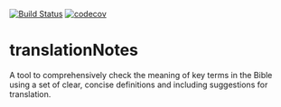 [![Build Status](https://travis-ci.org/translationCoreApps/translationNotes.svg?branch=master)](https://travis-ci.org/translationCoreApps/translationNotes)
[![codecov](https://codecov.io/gh/translationCoreApps/translationNotes/branch/master/graph/badge.svg)](https://codecov.io/gh/translationCoreApps/translationNotes)

# translationNotes

A tool to comprehensively check the meaning of key terms in the Bible using a set of clear, concise definitions and including suggestions for translation.

